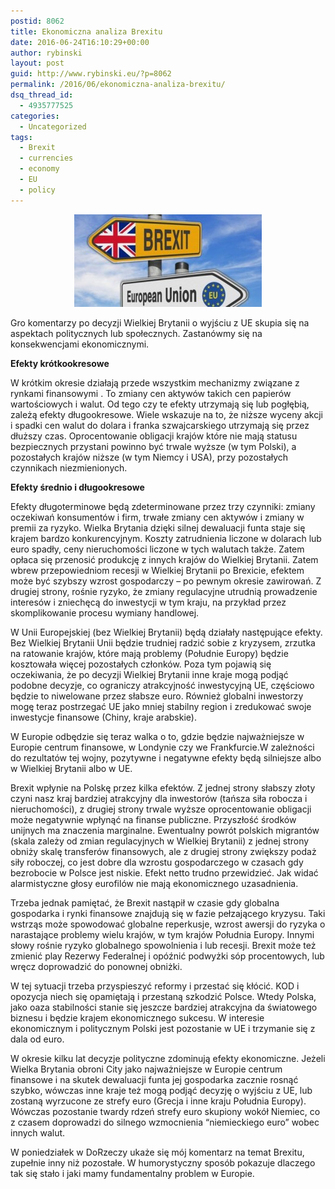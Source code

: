 ```yaml
---
postid: 8062
title: Ekonomiczna analiza Brexitu
date: 2016-06-24T16:10:29+00:00
author: rybinski
layout: post
guid: http://www.rybinski.eu/?p=8062
permalink: /2016/06/ekonomiczna-analiza-brexitu/
dsq_thread_id:
  - 4935777525
categories:
  - Uncategorized
tags:
  - Brexit
  - currencies
  - economy
  - EU
  - policy
---
```

<p style="text-align: center;">
  <a href="/uploads/2016/06/Brexit.jpg"><img class="size-medium wp-image-8063 aligncenter" title="Brexit" src="/uploads/2016/06/Brexit-300x148.jpg" alt="" width="300" height="148" /></a>
</p>

Gro komentarzy po decyzji Wielkiej Brytanii o wyjściu z UE skupia się na aspektach politycznych lub społecznych. Zastanówmy się na konsekwencjami ekonomicznymi.

**Efekty krótkookresowe**

W krótkim okresie działają przede wszystkim mechanizmy związane z rynkami finansowymi . To zmiany cen aktywów takich cen papierów wartościowych i walut. Od tego czy te efekty utrzymają się lub pogłębią, zależą efekty długookresowe. Wiele wskazuje na to, że niższe wyceny akcji i spadki cen walut do dolara i franka szwajcarskiego utrzymają się przez dłuższy czas. Oprocentowanie obligacji krajów które nie mają statusu bezpiecznych przystani powinno być trwale wyższe (w tym Polski), a pozostałych krajów niższe (w tym Niemcy i USA), przy pozostałych czynnikach niezmienionych.

**Efekty średnio i długookresowe**

Efekty długoterminowe będą zdeterminowane przez trzy czynniki: zmiany oczekiwań konsumentów i firm, trwałe zmiany cen aktywów i zmiany w premii za ryzyko. Wielka Brytania dzięki silnej dewaluacji funta staje się krajem bardzo konkurencyjnym. Koszty zatrudnienia liczone w dolarach lub euro spadły, ceny nieruchomości liczone w tych walutach także. Zatem opłaca się przenosić produkcję z innych krajów do Wielkiej Brytanii. Zatem wbrew przepowiedniom recesji w Wielkiej Brytanii po Brexicie, efektem może być szybszy wzrost gospodarczy – po pewnym okresie zawirowań. Z drugiej strony, rośnie ryzyko, że zmiany regulacyjne utrudnią prowadzenie interesów i zniechęcą do inwestycji w tym kraju, na przykład przez skomplikowanie procesu wymiany handlowej.

W Unii Europejskiej (bez Wielkiej Brytanii) będą działały następujące efekty. Bez Wielkiej Brytanii Unii będzie trudniej radzić sobie z kryzysem, zrzutka na ratowanie krajów, które mają problemy (Południe Europy) będzie kosztowała więcej pozostałych członków. Poza tym pojawią się oczekiwania, że po decyzji Wielkiej Brytanii inne kraje mogą podjąć podobne decyzje, co ograniczy atrakcyjność inwestycyjną UE, częściowo będzie to niwelowane przez słabsze euro. Również globalni inwestorzy mogę teraz postrzegać UE jako mniej stabilny region i zredukować swoje inwestycje finansowe (Chiny, kraje arabskie).

W Europie odbędzie się teraz walka o to, gdzie będzie najważniejsze w Europie centrum finansowe, w Londynie czy we Frankfurcie.W zależności do rezultatów tej wojny, pozytywne i negatywne efekty będą silniejsze albo w Wielkiej Brytanii albo w UE.

Brexit wpłynie na Polskę przez kilka efektów. Z jednej strony słabszy złoty czyni nasz kraj bardziej atrakcyjny dla inwestorów (tańsza siła robocza i nieruchomości), z drugiej strony trwale wyższe oprocentowanie obligacji może negatywnie wpłynąć na finanse publiczne. Przyszłość środków unijnych ma znaczenia marginalne. Ewentualny powrót polskich migrantów (skala zależy od zmian regulacyjnych w Wielkiej Brytanii) z jednej strony obniży skalę transferów finansowych, ale z drugiej strony zwiększy podaż siły roboczej, co jest dobre dla wzrostu gospodarczego w czasach gdy bezrobocie w Polsce jest niskie. Efekt netto trudno przewidzieć. Jak widać alarmistyczne głosy eurofilów nie mają ekonomicznego uzasadnienia.

Trzeba jednak pamiętać, że Brexit nastąpił w czasie gdy globalna gospodarka i rynki finansowe znajdują się w fazie pełzającego kryzysu. Taki wstrząs może spowodować globalne reperkusje, wzrost awersji do ryzyka o narastające problemy wielu krajów, w tym krajów Południa Europy. Innymi słowy rośnie ryzyko globalnego spowolnienia i lub recesji. Brexit może też zmienić play Rezerwy Federalnej i opóźnić podwyżki sóp procentowych, lub wręcz doprowadzić do ponownej obniżki.

W tej sytuacji trzeba przyspieszyć reformy i przestać się kłócić. KOD i opozycja niech się opamiętają i przestaną szkodzić Polsce. Wtedy Polska, jako oaza stabilności stanie się jeszcze bardziej atrakcyjna da światowego biznesu i będzie krajem ekonomicznego sukcesu. W interesie ekonomicznym i politycznym Polski jest pozostanie w UE i trzymanie się z dala od euro.

W okresie kilku lat decyzje polityczne zdominują efekty ekonomiczne. Jeżeli Wielka Brytania obroni City jako najważniejsze w Europie centrum finansowe i na skutek dewaluacji funta jej gospodarka zacznie rosnąć szybko, wówczas inne kraje też mogą podjąć decyzję o wyjściu z UE, lub zostaną wyrzucone ze strefy euro (Grecja i inne kraju Południa Europy). Wówczas pozostanie twardy rdzeń strefy euro skupiony wokół Niemiec, co z czasem doprowadzi do silnego wzmocnienia “niemieckiego euro” wobec innych walut.

W poniedziałek w DoRzeczy ukaże się mój komentarz na temat Brexitu, zupełnie inny niż pozostałe. W humorystyczny sposób pokazuje dlaczego tak się stało i jaki mamy fundamentalny problem w Europie.
